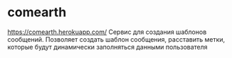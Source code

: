 # comearth

https://comearth.herokuapp.com/
Сервис для создания шаблонов сообщений. Позволяет создать шаблон сообщения, расставить метки, которые будут динамически заполняться данными пользователя
